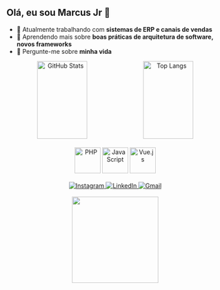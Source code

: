 ## Olá, eu sou Marcus Jr 👋

- 🔭 Atualmente trabalhando com **sistemas de ERP e canais de vendas**  
- 🌱 Aprendendo mais sobre **boas práticas de arquitetura de software, novos frameworks**  
- 💬 Pergunte-me sobre **minha vida**  


<div align="center">
  <img src="https://github-readme-stats.vercel.app/api?username=Marcus-Jr&show_icons=true&theme=radical" alt="GitHub Stats" height="180px" width="48%"/>
  <img src="https://github-readme-stats.vercel.app/api/top-langs/?username=Marcus-Jr&layout=compact&theme=radical" alt="Top Langs" height="180px" width="48%"/>
</div>
<br>

<div align="center">
  
  <div>
    <img src="https://cdn.jsdelivr.net/gh/devicons/devicon/icons/php/php-original.svg" alt="PHP" width="60" height="60"/>
    <img src="https://cdn.jsdelivr.net/gh/devicons/devicon/icons/javascript/javascript-original.svg" alt="JavaScript" width="60" height="60"/>
    <img src="https://cdn.jsdelivr.net/gh/devicons/devicon/icons/vuejs/vuejs-original.svg" alt="Vue.js" width="60" height="60"/>
  </div>

  <br>

  <div>
    <a href="https://www.instagram.com/marcus.fr_/" target="_blank">
      <img src="https://img.shields.io/badge/Instagram-E4405F?style=for-the-badge&logo=instagram&logoColor=white" alt="Instagram"/>
    </a>
    <a href="https://www.linkedin.com/in/marcus-fran%C3%A7a-35a298286/" target="_blank">
      <img src="https://img.shields.io/badge/LinkedIn-0077B5?style=for-the-badge&logo=linkedin&logoColor=white" alt="LinkedIn"/>
    </a>
    <a href="mailto:juniorfranca632@gmail.com">
      <img src="https://img.shields.io/badge/Gmail-D14836?style=for-the-badge&logo=gmail&logoColor=white" alt="Gmail"/>
    </a>
  </div>

  <br>
  
  <div>
    <img src="https://media1.tenor.com/m/30MSjdpw-7gAAAAC/squirtle-pokemon.gif" width="200" height="200"/>
  </div>

</div>
